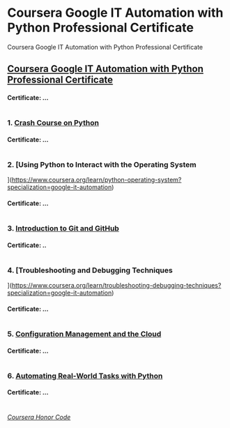 # Coursera Google IT Automation with Python Professional Certificate
Coursera Google IT Automation with Python Professional Certificate


## [Coursera Google IT Automation with Python Professional Certificate](https://www.coursera.org/professional-certificates/google-it-automation)
####    **Certificate:** _..._
#

### 1. [Crash Course on Python](https://www.coursera.org/learn/python-crash-course?specialization=google-it-automation)

####    **Certificate:** _..._
#
### 2. [Using Python to Interact with the Operating System
](https://www.coursera.org/learn/python-operating-system?specialization=google-it-automation)

####    **Certificate:** _..._
#   
### 3. [Introduction to Git and GitHub](https://www.coursera.org/learn/introduction-git-github?specialization=google-it-automation)

####    **Certificate:** _.._
#   
### 4. [Troubleshooting and Debugging Techniques
](https://www.coursera.org/learn/troubleshooting-debugging-techniques?specialization=google-it-automation)

####    **Certificate:** _..._
#
### 5. [Configuration Management and the Cloud](https://www.coursera.org/learn/configuration-management-cloud?specialization=google-it-automation)

####    **Certificate:** _..._
#
### 6. [Automating Real-World Tasks with Python](https://www.coursera.org/learn/automating-real-world-tasks-python?specialization=google-it-automation)

####    **Certificate:** _..._
#

[*Coursera Honor Code*](https://www.coursera.support/s/article/209818863-Coursera-Honor-Code?language=en_US)
